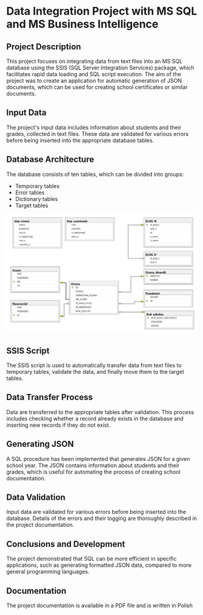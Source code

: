 # Data Integration Project with MS SQL and MS Business Intelligence

## Project Description

This project focuses on integrating data from text files into an MS SQL database using the SSIS (SQL Server Integration Services) package, which facilitates rapid data loading and SQL script execution. The aim of the project was to create an application for automatic generation of JSON documents, which can be used for creating school certificates or similar documents.

## Input Data

The project's input data includes information about students and their grades, collected in text files. These data are validated for various errors before being inserted into the appropriate database tables.

## Database Architecture

The database consists of ten tables, which can be divided into groups:
- Temporary tables
- Error tables
- Dictionary tables
- Target tables

![Database Diagram](diagram.png)

## SSIS Script

The SSIS script is used to automatically transfer data from text files to temporary tables, validate the data, and finally move them to the target tables.

## Data Transfer Process

Data are transferred to the appropriate tables after validation. This process includes checking whether a record already exists in the database and inserting new records if they do not exist.

## Generating JSON

A SQL procedure has been implemented that generates JSON for a given school year. The JSON contains information about students and their grades, which is useful for automating the process of creating school documentation.

## Data Validation

Input data are validated for various errors before being inserted into the database. Details of the errors and their logging are thoroughly described in the project documentation.

## Conclusions and Development

The project demonstrated that SQL can be more efficient in specific applications, such as generating formatted JSON data, compared to more general programming languages.

## Documentation

The project documentation is available in a PDF file and is written in Polish
